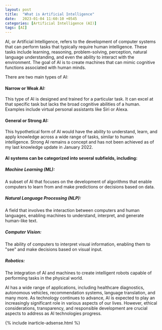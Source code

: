 ```yaml
---
layout: post
title:  "What is Artificial Intelligence"
date:   2023-01-04 11:60:10 +0545
categories: [Artificial Intelligence (AI)]
tags: [AI]
---
```


AI, or Artificial Intelligence, refers to the development of computer systems that can perform tasks that typically require human intelligence. These tasks include learning, reasoning, problem-solving, perception, natural language understanding, and even the ability to interact with the environment. The goal of AI is to create machines that can mimic cognitive functions associated with human minds.

There are two main types of AI:

#### Narrow or Weak AI: 

This type of AI is designed and trained for a particular task. It can excel at that specific task but lacks the broad cognitive abilities of a human. Examples include virtual personal assistants like Siri or Alexa.

#### General or Strong AI: 

This hypothetical form of AI would have the ability to understand, learn, and apply knowledge across a wide range of tasks, similar to human intelligence. Strong AI remains a concept and has not been achieved as of my last knowledge update in January 2022.

#### AI systems can be categorized into several subfields, including:

##### Machine Learning (ML): 

A subset of AI that focuses on the development of algorithms that enable computers to learn from and make predictions or decisions based on data.

##### Natural Language Processing (NLP): 

A field that involves the interaction between computers and human languages, enabling machines to understand, interpret, and generate human-like text.

##### Computer Vision: 

The ability of computers to interpret visual information, enabling them to "see" and make decisions based on visual input.

##### Robotics:

The integration of AI and machines to create intelligent robots capable of performing tasks in the physical world.

AI has a wide range of applications, including healthcare diagnostics, autonomous vehicles, recommendation systems, language translation, and many more. As technology continues to advance, AI is expected to play an increasingly significant role in various aspects of our lives. However, ethical considerations, transparency, and responsible development are crucial aspects to address as AI technologies progress.

{% include inarticle-adsense.html %}